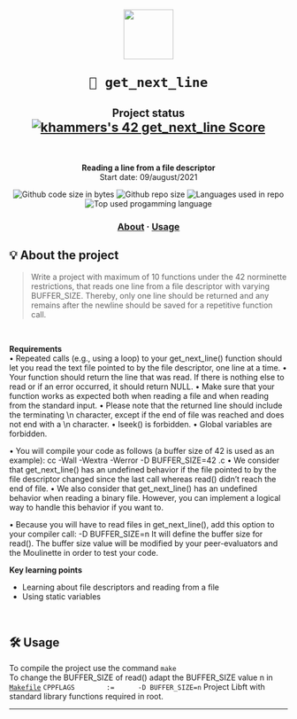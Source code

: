 <h1 align="center">
  <img  width="90" src="https://user-images.githubusercontent.com/19689770/129336866-169b0dc7-ea41-47d4-b50a-d466508031af.png">
  
	🧰 get_next_line
 </img>
	<sub><sub>Project status</sub></sub></br>
	<sub><a href="https://github.com/JaeSeoKim/badge42"><img src="https://badge42.vercel.app/api/v2/cl9mxvq9700780hl4msqc8saj/project/2284509" alt="khammers's 42 get_next_line Score" /></a></sub></br>
</h1>
</br>

<p align="center">
	<b>Reading a line from a file descriptor</b></br>
	Start date: 09/august/2021 </br>
</p>

<p align="center">
	<img alt="Github code size in bytes" src="https://img.shields.io/github/languages/code-size/KHammerschmidt/42cursus-ft_printf"/>
	<img alt="Github repo size" src="https://img.shields.io/github/repo-size/KHammerschmidt/42cursus-ft_printf?color=orange"/>
	<img alt="Languages used in repo" src="https://img.shields.io/github/languages/count/KHammerschmidt/42cursus-ft_printf?color=red&label=languages%20used%20in%20repo"/>
	<img alt="Top used progamming language" src="https://img.shields.io/github/languages/top/KHammerschmidt/42cursus-ft_printf?color=yellow"/>	
</p>

<h3 align="center">
	<a href="-about">About</a>
	<span> · </span>
	<a href="#-usage">Usage</a>
</h3>


## 💡 About the project
> Write a project with maximum of 10 functions under the 42 norminette restrictions, that reads one line from a file descriptor with varying BUFFER_SIZE. Thereby, only one line should be returned and any remains after the newline should be saved for a repetitive function call.
</br>

**Requirements** </br>
• Repeated calls (e.g., using a loop) to your get_next_line() function should let you read the text file pointed to by the file descriptor, one line at a time.
• Your function should return the line that was read. If there is nothing else to read or if an error occurred, it should return NULL.
• Make sure that your function works as expected both when reading a file and when reading from the standard input.
• Please note that the returned line should include the terminating \n character, except if the end of file was reached and does not end with a \n character.
• lseek() is forbidden.
• Global variables are forbidden.

• You will compile your code as follows (a buffer size of 42 is used as an example): cc -Wall -Wextra -Werror -D BUFFER_SIZE=42 <files>.c
• We consider that get_next_line() has an undefined behavior if the file pointed to by the file descriptor changed since the last call whereas read() didn’t reach the end of file.
• We also consider that get_next_line() has an undefined behavior when reading a binary file. However, you can implement a logical way to handle this behavior if you want to.

• Because you will have to read files in get_next_line(), add this option to your compiler call: -D BUFFER_SIZE=n
It will define the buffer size for read().
The buffer size value will be modified by your peer-evaluators and the Moulinette in order to test your code.

**Key learning points**
  - Learning about file descriptors and reading from a file
  - Using static variables
</br>

## 🛠️ **Usage**
To compile the project use the command ``` make ``` <br/>
To change the BUFFER_SIZE of read() adapt the BUFFER_SIZE value n in [`Makefile`](./Makefile)
``` CPPFLAGS		:=		-D BUFFER_SIZE=n ```
Project Libft with standard library functions required in root.


---

